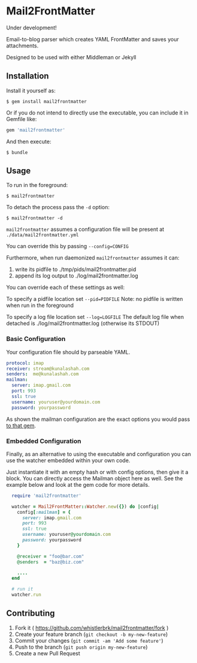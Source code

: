 # Mail2FrontMatter

Under development!

Email-to-blog parser which creates YAML FrontMatter and saves your attachments.

Designed to be used with either Middleman or Jekyll

## Installation

Install it yourself as:

    $ gem install mail2frontmatter

Or if you do not intend to directly use the executable, you can include it in Gemfile like:

```ruby
gem 'mail2frontmatter'
```

And then execute:

    $ bundle

## Usage

To run in the foreground:

    $ mail2frontmatter

To detach the process pass the ```-d``` option:

    $ mail2frontmatter -d

```mail2frontmatter``` assumes a configuration file will be present at ```./data/mail2frontmatter.yml```

You can override this by passing ```--config=CONFIG```

Furthermore, when run daemonized ```mail2frontmatter``` assumes it can:

1. write its pidfile to ./tmp/pids/mail2frontmatter.pid
2. append its log output to ./log/mail2frontmatter.log

You can override each of these settings as well:

To specify a pidfile location set ```--pid=PIDFILE```
Note: no pidfile is written when run in the foreground

To specify a log file location set ```--log=LOGFILE```
The default log file when detached is ./log/mail2frontmatter.log (otherwise its STDOUT)

### Basic Configuration

Your configuration file should by parseable YAML. 

```yaml
protocol: imap
receiver: stream@kunalashah.com
senders:  me@kunalashah.com
mailman:
  server: imap.gmail.com
  port: 993
  ssl: true
  username: youruser@yourdomain.com
  password: yourpassword
```

As shown the mailman configuration are the exact options you would pass [to that gem](https://github.com/titanous/mailman/blob/master/USER_GUIDE.md).

### Embedded Configuration

Finally, as an alternative to using the executable and configuration you can use the watcher embedded within your own code.

Just instantiate it with an empty hash or with config options, then give it a block. You can directly access the Mailman object here as well. See the example below and look at the gem code for more details.

```ruby
  require 'mail2frontmatter'

  watcher = Mail2FrontMatter::Watcher.new({}) do |config|
    config[:mailman] = {
      server: imap.gmail.com
      port: 993
      ssl: true
      username: youruser@yourdomain.com
      password: yourpassword
    }

    @receiver = "foo@bar.com"
    @senders  = "baz@biz.com"

    ....
  end

  # run it
  watcher.run
```

## Contributing

1. Fork it ( https://github.com/whistlerbrk/mail2frontmatter/fork )
2. Create your feature branch (`git checkout -b my-new-feature`)
3. Commit your changes (`git commit -am 'Add some feature'`)
4. Push to the branch (`git push origin my-new-feature`)
5. Create a new Pull Request
